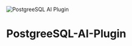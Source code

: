![PostgreeSQL AI Plugin](https://github.com/user-attachments/assets/acebc27f-c8bb-4d52-a5e2-8ba31145a324)


# PostgreeSQL-AI-Plugin
